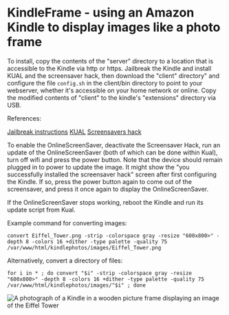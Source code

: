 # KindleFrame - using an Amazon Kindle to display images like a photo frame
To install, copy the contents of the "server" directory to a location that is accessible to the Kindle via http or https.
Jailbreak the Kindle and install KUAL and the screensaver hack, then download the "client" directory" and configure the file `config.sh` in the client/bin directory to point to your webserver, whether it's accessible on your home network or online. Copy the modified contents of "client" to the kindle's "extensions" directory via USB.

References:

[Jailbreak instructions](https://www.mobileread.com/forums/showthread.php?t=186645)
[KUAL](https://www.mobileread.com/forums/showthread.php?t=203326)
[Screensavers hack](https://www.mobileread.com/forums/showthread.php?t=195474)


To enable the OnlineScreenSaver, deactivate the Screensaver Hack, run an update of the OnlineScreenSaver (both of which can be done within Kual), turn off wifi and press the power button. Note that the device should remain plugged in to power to update the image.
It might show the "you successfully installed the screensaver hack" screen after first configuring the Kindle. If so, press the power button again to come out of the screensaver, and press it once again to display the OnlineScreenSaver.

If the OnlineScreenSaver stops working, reboot the Kindle and run its update script from Kual.

Example command for converting images:

`convert Eiffel_Tower.png -strip -colorspace gray -resize "600x800>" -depth 8 -colors 16 +dither -type palette -quality 75 /var/www/html/kindlephotos/images/Eiffel_Tower.png`

Alternatively, convert a directory of files:

`for i in * ; do convert "$i" -strip -colorspace gray -resize "600x800>" -depth 8 -colors 16 +dither -type palette -quality 75 /var/www/html/kindlephotos/images/"$i" ; done`

![A photograph of a Kindle in a wooden picture frame displaying an image of the Eiffel Tower](https://github.com/glymph/KindleFrame/blob/main/images/KindleFrame-EiffelTower.png?raw=true)
